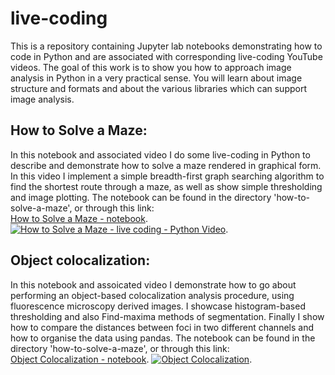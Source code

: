 # live-coding
This is a repository containing Jupyter lab notebooks demonstrating how to code in Python and are associated with corresponding live-coding YouTube videos. The goal of this work is to show you how to approach image analysis in Python in a very practical sense. You will learn about image structure and formats and about the various libraries which can support image analysis.

## How to Solve a Maze:

In this notebook and associated video I do some live-coding in Python to describe and demonstrate how to solve a maze rendered in graphical form. In this video I implement a simple breadth-first graph searching algorithm to find the shortest route through a maze, as well as show simple thresholding and image plotting. The notebook can be found in the directory 'how-to-solve-a-maze', or through this link:  
[How to Solve a Maze - notebook](https://github.com/dwaithe/live-coding/blob/main/how-to-solve-a-maze/How-to-solve-a-maze.ipynb.). 
[![How to Solve a Maze - live coding - Python Video](http://img.youtube.com/vi/1KHgCRs-x1M/0.jpg)](https://www.youtube.com/watch?v=GFt2XhUZQy0 "How to Solve a Maze - live coding - Python - image analysis"). 

## Object colocalization:

In this notebook and assoicated video I demonstrate how to go about performing an object-based colocalization analysis procedure, using fluorescence microscopy derived images. I showcase histogram-based thresholding and also Find-maxima methods of segmentation. Finally I show how to compare the distances between foci in two different channels and how to organise the data using pandas. The notebook can be found in the directory 'how-to-solve-a-maze', or through this link:  
[Object Colocalization - notebook](https://github.com/dwaithe/live-coding/blob/main/object-colocalization/object_coloc.ipynb). 
[![Object Colocalization](http://img.youtube.com/vi/GFt2XhUZQy0/0.jpg)](http://www.youtube.com/watch?v=GFt2XhUZQy0 "Object Colocalization - live coding - bioimage analysis"). 
